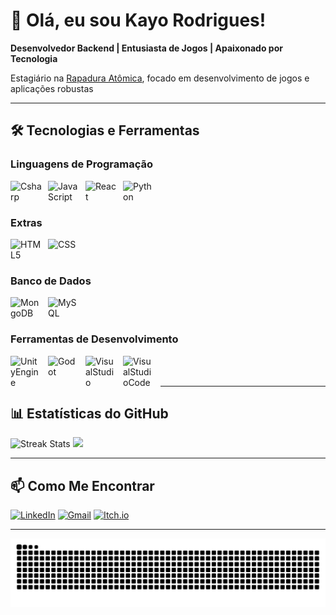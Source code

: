 # 👋 Olá, eu sou Kayo Rodrigues!

**Desenvolvedor Backend | Entusiasta de Jogos | Apaixonado por Tecnologia**

Estagiário na [Rapadura Atômica](https://github.com/rapaduraatomica), focado em desenvolvimento de jogos e aplicações robustas

---

## 🛠️ Tecnologias e Ferramentas

### Linguagens de Programação

<img 
align="left"
alt="Csharp"
title="Csharp"
width="50px"
style="padding-right: 10px"
src="https://cdn.jsdelivr.net/gh/devicons/devicon@latest/icons/csharp/csharp-original.svg" />

<img 
align="left"
alt="JavaScript"
title="JavaScript"
width="50px"
style="padding-right: 10px"
src="https://cdn.jsdelivr.net/gh/devicons/devicon@latest/icons/javascript/javascript-plain.svg"/>
          
<img 
align="left"
alt="React"
title="React"
width="50px"
style="padding-right: 10px"
src="https://cdn.jsdelivr.net/gh/devicons/devicon@latest/icons/react/react-original.svg"/> 

<img 
align="left"
alt="Python"
title="Python"
width="50px"
style="padding-right: 10px"
src="https://cdn.jsdelivr.net/gh/devicons/devicon@latest/icons/python/python-original.svg"/>

<br>
<br>

### Extras

<img 
align="left"
alt="HTML5"
title="HTML5"
width="50px"
style="padding-right: 10px"
src="https://cdn.jsdelivr.net/gh/devicons/devicon@latest/icons/html5/html5-original.svg"/>        

<img 
align="left"
alt="CSS"
title="CSS"
width="50px"
style="padding-right: 10px"
src="https://cdn.jsdelivr.net/gh/devicons/devicon@latest/icons/css3/css3-original.svg"/>

<br>
<br>

### Banco de Dados
<img 
align="left"
alt="MongoDB"
title="MongoDB"
width="50px"
style="padding-right: 10px"
src="https://cdn.jsdelivr.net/gh/devicons/devicon@latest/icons/mongodb/mongodb-original.svg"/> 

<img 
align="left"
alt="MySQL"
title="MySQL"
width="50px"
style="padding-right: 10px"
src="https://cdn.jsdelivr.net/gh/devicons/devicon@latest/icons/postgresql/postgresql-original.svg"/> 

<br>
<br>

### Ferramentas de Desenvolvimento

<img 
align="left"
alt="UnityEngine"
title="UnityEngine"
width="50px"
style="padding-right: 10px"
src="https://cdn.jsdelivr.net/gh/devicons/devicon@latest/icons/unity/unity-original.svg"/> 

<img 
align="left"
alt="Godot"
title="Godot"
width="50px"
style="padding-right: 10px"
src="https://cdn.jsdelivr.net/gh/devicons/devicon@latest/icons/godot/godot-original.svg"/> 

<img 
align="left"
alt="VisualStudio"
title="VisualStudio"
width="50px"
style="padding-right: 10px"
src="https://cdn.jsdelivr.net/gh/devicons/devicon@latest/icons/visualstudio/visualstudio-original.svg"/> 

<img 
align="left"
alt="VisualStudioCode"
title="VisualStudioCode"
width="50px"
style="padding-right: 10px"
src="https://cdn.jsdelivr.net/gh/devicons/devicon@latest/icons/vscode/vscode-original.svg"/> 

<br>
<br>

---

## 📊 Estatísticas do GitHub

<div align="left">
  <img src="https://github-readme-streak-stats.herokuapp.com/?user=KayoRodrigues1235&theme=radical" alt="Streak Stats"/>
  <img height="180em" src="https://github-readme-stats.vercel.app/api/top-langs/?username=KayoRodrigues1235&layout=compact&langs_count=7&theme=radical"/>
</div>

---

## 📫 Como Me Encontrar

[![LinkedIn](https://img.shields.io/badge/LinkedIn-0077B5?style=for-the-badge&logo=linkedin&logoColor=white)](https://www.linkedin.com/in/kayo-rodrigues-232a7633a) [![Gmail](https://img.shields.io/badge/Gmail-D14836?style=for-the-badge&logo=gmail&logoColor=white)](mailto:@gmail.com) [![Itch.io](https://img.shields.io/badge/Itch-%23FF0B34.svg?style=for-the-badge&logo=Itch.io&logoColor=white)](https://kayoviskdev.itch.io/)

---
  
<picture align="center">
  <source media="(prefers-color-scheme: dark)" srcset="https://raw.githubusercontent.com/KayoRodrigues1235/KayoRodrigues1235/output/github-contribution-grid-snake-dark.svg">
  <source media="(prefers-color-scheme: light)" srcset="https://raw.githubusercontent.com/KayoRodrigues1235/KayoRodrigues1235/output/github-contribution-grid-snake-dark.svg">
  <img align="center" alt="github contribution grid snake animation" src="https://raw.githubusercontent.com/KayoRodrigues1235/KayoRodrigues1235/output/github-contribution-grid-snake.svg">
</picture>
  
